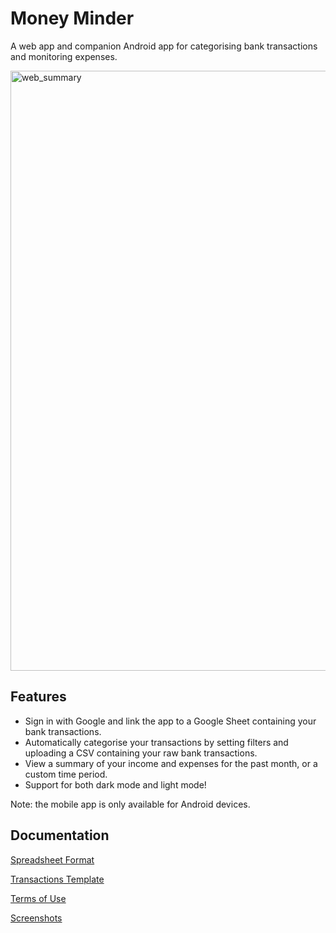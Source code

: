 # Money Minder 
A web app and companion Android app for categorising bank transactions and monitoring expenses.

<img width="960" alt="web_summary" src="https://github.com/Destiny-02/budgeting-app/assets/78716153/aa47b17a-d5b0-416a-82af-a9d7f2e8d70d">

## Features
- Sign in with Google and link the app to a Google Sheet containing your bank transactions.
- Automatically categorise your transactions by setting filters and uploading a CSV containing your raw bank transactions.
- View a summary of your income and expenses for the past month, or a custom time period.
- Support for both dark mode and light mode!

Note: the mobile app is only available for Android devices.  

## Documentation
[Spreadsheet Format](https://docs.google.com/document/d/1UWql0gntXs781yd3M3EMSsdCJHGfpmZq4U7UGSUPGRs)

[Transactions Template](https://docs.google.com/spreadsheets/d/1x310P0LUugvoIpYXGzi8kQN4HYGa3eIP_k04V3L-uRg)

[Terms of Use](https://docs.google.com/document/d/1Vpe1hawi9dAVAXlHiQF5KIEhsWiuXczrY8oTN-XN1o0/edit#heading=h.h05r3pn3u211)

[Screenshots](https://drive.google.com/drive/folders/1pafzhVUtMNaLo38E7mDDKVLTV5d_Vk1C)
